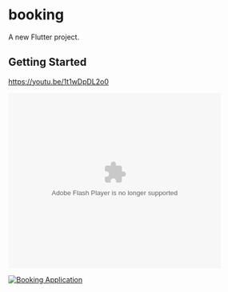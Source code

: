 # booking

A new Flutter project.

## Getting Started

https://youtu.be/1t1wDpDL2o0

<object width="425" height="350">
  <param name="movie" value="http://www.youtube.com/user/wwwLoveWatercom?v=BTRN1YETpyg" />
  <param name="wmode" value="transparent" />
  <embed src="http://www.youtube.com/watch?v=1t1wDpDL2o0"
         type="application/x-shockwave-flash"
         wmode="transparent" width="425" height="350" />
</object>

[![Booking Application](https://img.youtube.com/vi/1t1wDpDL2o0/0.jpg)](http://www.youtube.com/watch?v=1t1wDpDL2o0)

